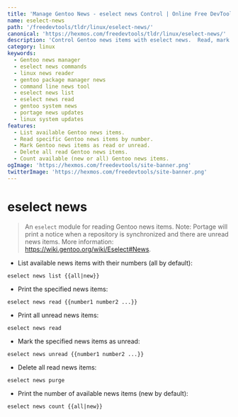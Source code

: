 ```yaml
---
title: 'Manage Gentoo News - eselect news Control | Online Free DevTools by Hexmos'
name: eselect-news
path: '/freedevtools/tldr/linux/eselect-news/'
canonical: 'https://hexmos.com/freedevtools/tldr/linux/eselect-news/'
description: 'Control Gentoo news items with eselect news.  Read, mark as read/unread, and manage news efficiently using command-line interface. Free online tool, no registration required.'
category: linux
keywords:
  - Gentoo news manager
  - eselect news commands
  - linux news reader
  - gentoo package manager news
  - command line news tool
  - eselect news list
  - eselect news read
  - gentoo system news
  - portage news updates
  - linux system updates
features:
  - List available Gentoo news items.
  - Read specific Gentoo news items by number.
  - Mark Gentoo news items as read or unread.
  - Delete all read Gentoo news items.
  - Count available (new or all) Gentoo news items.
ogImage: 'https://hexmos.com/freedevtools/site-banner.png'
twitterImage: 'https://hexmos.com/freedevtools/site-banner.png'
---
```


# eselect news

> An `eselect` module for reading Gentoo news items.
> Note: Portage will print a notice when a repository is synchronized and there are unread news items.
> More information: <https://wiki.gentoo.org/wiki/Eselect#News>.

- List available news items with their numbers (all by default):

`eselect news list {{all|new}}`

- Print the specified news items:

`eselect news read {{number1 number2 ...}}`

- Print all unread news items:

`eselect news read`

- Mark the specified news items as unread:

`eselect news unread {{number1 number2 ...}}`

- Delete all read news items:

`eselect news purge`

- Print the number of available news items (new by default):

`eselect news count {{all|new}}`
